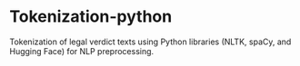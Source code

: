# Tokenization-python
Tokenization of legal verdict texts using Python libraries (NLTK, spaCy, and Hugging Face) for NLP preprocessing.
